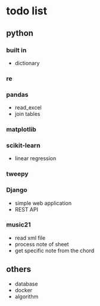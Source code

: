 # todo list
## python
### built in
- dictionary
### re
### pandas
- read_excel
- join tables
### matplotlib
### scikit-learn
- linear regression
### tweepy
### Django
- simple web application
- REST API
### music21
- read xml file
- process note of sheet
- get specific note from the chord
## others
- database
- docker
- algorithm
